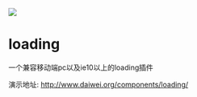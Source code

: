 ![](https://github.com/IFmiss/loading/blob/master/images/MA4poJbQzw.gif)

# loading
一个兼容移动端pc以及ie10以上的loading插件

演示地址: http://www.daiwei.org/components/loading/
